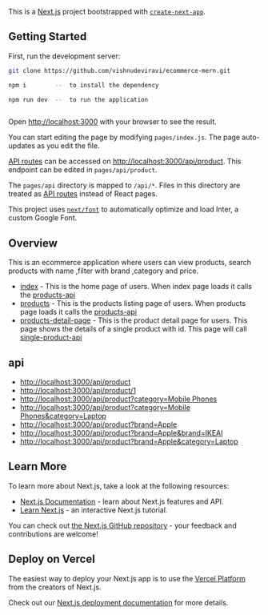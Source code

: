 This is a [Next.js](https://nextjs.org/) project bootstrapped with [`create-next-app`](https://github.com/vercel/next.js/tree/canary/packages/create-next-app).

## Getting Started

First, run the development server:

```bash
git clone https://github.com/vishnudeviravi/ecommerce-mern.git

npm i        --  to install the dependency

npm run dev  --  to run the application



```

Open [http://localhost:3000](http://localhost:3000) with your browser to see the result.

You can start editing the page by modifying `pages/index.js`. The page auto-updates as you edit the file.

[API routes](https://nextjs.org/docs/api-routes/introduction) can be accessed on [http://localhost:3000/api/product](http://localhost:3000/api/product). This endpoint can be edited in `pages/api/product`.

The `pages/api` directory is mapped to `/api/*`. Files in this directory are treated as [API routes](https://nextjs.org/docs/api-routes/introduction) instead of React pages.

This project uses [`next/font`](https://nextjs.org/docs/basic-features/font-optimization) to automatically optimize and load Inter, a custom Google Font.

## Overview

This is an ecommerce application where users can view products, search products with name ,filter with brand ,category and price.

- [index](http://localhost:3000) - This is the home page of users. When index page loads it calls the [products-api](http://localhost:3000/api/product)
- [products](http://localhost:3000/products) - This is the products listing page of users. When products page loads it calls the [products-api](http://localhost:3000/api/product)
- [products-detail-page](http://localhost:3000/products/1) - This is the product detail page for users. This page shows the details of a single product with id. This page will call [single-product-api](http://localhost:3000/api/product/1)

## api

- [http://localhost:3000/api/product](http://localhost:3000/api/product)
- [http://localhost:3000/api/product/1](http://localhost:3000/api/product/1)
- [http://localhost:3000/api/product?category=Mobile Phones](http://localhost:3000/api/product?category=Mobile%20Phones)
- [http://localhost:3000/api/product?category=Mobile Phones&category=Laptop](http://localhost:3000/api/product?category=Mobile%20Phones&category=Laptop)
- [http://localhost:3000/api/product?brand=Apple](http://localhost:3000/api/product?brand=Apple)
- [http://localhost:3000/api/product?brand=Apple&brand=IKEAI](http://localhost:3000/api/product?brand=Apple&brand=IKEAI)
- [http://localhost:3000/api/product?brand=Apple&category=Laptop](http://localhost:3000/api/product?brand=Apple&category=Laptop)

## Learn More

To learn more about Next.js, take a look at the following resources:

- [Next.js Documentation](https://nextjs.org/docs) - learn about Next.js features and API.
- [Learn Next.js](https://nextjs.org/learn) - an interactive Next.js tutorial.

You can check out [the Next.js GitHub repository](https://github.com/vercel/next.js/) - your feedback and contributions are welcome!

## Deploy on Vercel

The easiest way to deploy your Next.js app is to use the [Vercel Platform](https://vercel.com/new?utm_medium=default-template&filter=next.js&utm_source=create-next-app&utm_campaign=create-next-app-readme) from the creators of Next.js.

Check out our [Next.js deployment documentation](https://nextjs.org/docs/deployment) for more details.
